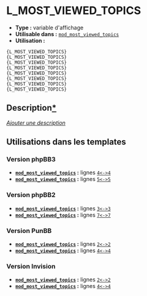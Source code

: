 # L_MOST_VIEWED_TOPICS
* __Type :__ variable d'affichage
* __Utilisable dans :__ [`mod_most_viewed_topics`](../tpl/mod_most_viewed_topics.md#readme)
* __Utilisation :__

```smarty
{L_MOST_VIEWED_TOPICS}
{L_MOST_VIEWED_TOPICS}
{L_MOST_VIEWED_TOPICS}
{L_MOST_VIEWED_TOPICS}
{L_MOST_VIEWED_TOPICS}
{L_MOST_VIEWED_TOPICS}
{L_MOST_VIEWED_TOPICS}
{L_MOST_VIEWED_TOPICS}
```

## Description[*](https://fa-tvars.appspot.com/var/L_MOST_VIEWED_TOPICS)
[*Ajouter une description*](https://fa-tvars.appspot.com/var/L_MOST_VIEWED_TOPICS)

## Utilisations dans les templates

### Version phpBB3
* __[`mod_most_viewed_topics`](../tpl/mod_most_viewed_topics.md#readme) :__ lignes [`4`](../src/prosilver/mod_most_viewed_topics.tpl#L4)[`<->`](../src/prosilver/mod_most_viewed_topics.tpl#L4-L4)[`4`](../src/prosilver/mod_most_viewed_topics.tpl#L4)
* __[`mod_most_viewed_topics`](../tpl/mod_most_viewed_topics.md#readme) :__ lignes [`5`](../src/prosilver/mod_most_viewed_topics.tpl#L5)[`<->`](../src/prosilver/mod_most_viewed_topics.tpl#L5-L5)[`5`](../src/prosilver/mod_most_viewed_topics.tpl#L5)

### Version phpBB2
* __[`mod_most_viewed_topics`](../tpl/mod_most_viewed_topics.md#readme) :__ lignes [`3`](../src/subsilver/mod_most_viewed_topics.tpl#L3)[`<->`](../src/subsilver/mod_most_viewed_topics.tpl#L3-L3)[`3`](../src/subsilver/mod_most_viewed_topics.tpl#L3)
* __[`mod_most_viewed_topics`](../tpl/mod_most_viewed_topics.md#readme) :__ lignes [`7`](../src/subsilver/mod_most_viewed_topics.tpl#L7)[`<->`](../src/subsilver/mod_most_viewed_topics.tpl#L7-L7)[`7`](../src/subsilver/mod_most_viewed_topics.tpl#L7)

### Version PunBB
* __[`mod_most_viewed_topics`](../tpl/mod_most_viewed_topics.md#readme) :__ lignes [`2`](../src/punbb/mod_most_viewed_topics.tpl#L2)[`<->`](../src/punbb/mod_most_viewed_topics.tpl#L2-L2)[`2`](../src/punbb/mod_most_viewed_topics.tpl#L2)
* __[`mod_most_viewed_topics`](../tpl/mod_most_viewed_topics.md#readme) :__ lignes [`4`](../src/punbb/mod_most_viewed_topics.tpl#L4)[`<->`](../src/punbb/mod_most_viewed_topics.tpl#L4-L4)[`4`](../src/punbb/mod_most_viewed_topics.tpl#L4)

### Version Invision
* __[`mod_most_viewed_topics`](../tpl/mod_most_viewed_topics.md#readme) :__ lignes [`2`](../src/invision/mod_most_viewed_topics.tpl#L2)[`<->`](../src/invision/mod_most_viewed_topics.tpl#L2-L2)[`2`](../src/invision/mod_most_viewed_topics.tpl#L2)
* __[`mod_most_viewed_topics`](../tpl/mod_most_viewed_topics.md#readme) :__ lignes [`4`](../src/invision/mod_most_viewed_topics.tpl#L4)[`<->`](../src/invision/mod_most_viewed_topics.tpl#L4-L4)[`4`](../src/invision/mod_most_viewed_topics.tpl#L4)

